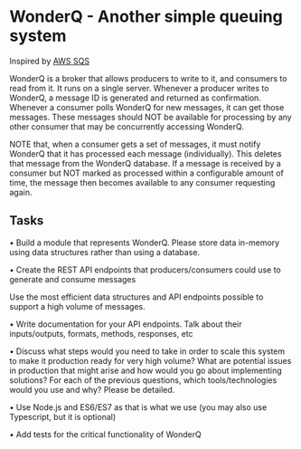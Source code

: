 # WonderQ - Another simple queuing system

Inspired by [AWS SQS](http://goo.gl/Bn8qaD)

WonderQ is a broker that allows producers to write to it, and consumers to read from it. It runs on a single server. Whenever a producer writes to WonderQ, a message ID is generated and returned as confirmation. Whenever a consumer polls WonderQ for new messages, it can get those messages. These messages should NOT be available for processing by any other consumer that may be concurrently accessing WonderQ.

NOTE that, when a consumer gets a set of messages, it must notify WonderQ that it has processed each message (individually). This deletes that message from the WonderQ database. If a message is received by a consumer but NOT marked as processed within a configurable amount of time, the message then becomes available to any consumer requesting again.

## Tasks

• Build a module that represents WonderQ. Please store data in-memory using data structures rather than using a database.

• Create the REST API endpoints that producers/consumers could use to generate and consume messages

Use the most efficient data structures and API endpoints possible to support a high volume of messages.

• Write documentation for your API endpoints. Talk about their inputs/outputs, formats, methods, responses, etc

• Discuss what steps would you need to take in order to scale this system to make it production ready for very high volume? What are potential issues in production that might arise and how would you go about implementing solutions? For each of the previous questions, which tools/technologies would you use and why? Please be detailed.

• Use Node.js and ES6/ES7 as that is what we use (you may also use Typescript, but it is optional)

• Add tests for the critical functionality of WonderQ
